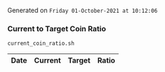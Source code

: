Generated on `Friday 01-October-2021 at 10:12:06`

### Current to Target Coin Ratio
`current_coin_ratio.sh`

Date|Current|Target|Ratio
---|---|---|---
